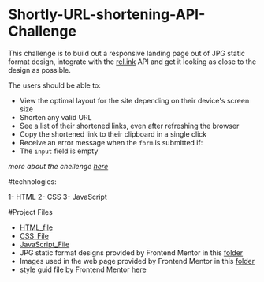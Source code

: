 # Shortly-URL-shortening-API-Challenge

This challenge is to build out a responsive landing page out of JPG static format design, integrate with the [rel.ink](https://rel.ink) API and get it looking as close to the design as possible.

The users should be able to:

- View the optimal layout for the site depending on their device's screen size
- Shorten any valid URL
- See a list of their shortened links, even after refreshing the browser
- Copy the shortened link to their clipboard in a single click
- Receive an error message when the `form` is submitted if:
- The `input` field is empty

*more about the chellenge [here](https://github.com/Enas-Ijaabo/Shortly-URL-shortening-API-Challenge/blob/master/AboutChallenge.md)*


#technologies:

1- HTML
2- CSS
3- JavaScript


#Project Files

- [HTML_file](https://github.com/Enas-Ijaabo/Shortly-URL-shortening-API-Challenge/blob/master/index.html)
- [CSS_File](https://github.com/Enas-Ijaabo/Shortly-URL-shortening-API-Challenge/blob/master/style.css)
- [JavaScript_File](https://github.com/Enas-Ijaabo/Shortly-URL-shortening-API-Challenge/blob/master/test.js)
- JPG static format designs provided by Frontend Mentor in this [folder](https://github.com/Enas-Ijaabo/Shortly-URL-shortening-API-Challenge/tree/master/design)
- Images used in the web page provided by Frontend Mentor in this [folder](https://github.com/Enas-Ijaabo/Shortly-URL-shortening-API-Challenge/tree/master/images)
- style guid file by Frontend Mentor [here](https://github.com/Enas-Ijaabo/Shortly-URL-shortening-API-Challenge/blob/master/style-guide.md)

